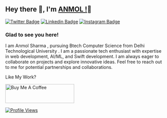 ## Hey there 👋, I'm [ANMOL !](https://github.com/Anmol-Sharma21/)👋


[![Twitter Badge](https://img.shields.io/badge/-Twitter-00acee?style=flat-square&logo=Twitter&logoColor=white)](https://twitter.com/Anmol_Sharma21)
[![Linkedin Badge](https://img.shields.io/badge/-LinkedIn-0e76a8?style=flat-square&logo=Linkedin&logoColor=white)](https://www.linkedin.com/in/anmol-sharma-5582b9262/)
[![Instagram Badge](https://img.shields.io/badge/-Instagram-e4405f?style=flat-square&logo=Instagram&logoColor=white)](https://instagram.com/anmol_sharmaa21/)

### Glad to see you here!

I am Anmol Sharma , pursuing Btech Computer Science from Delhi Technological University . I am a passionate tech enthusiast with expertise in web development, AI/ML, and Swift development. I am always eager to collaborate on projects and explore innovative ideas. Feel free to reach out to me for potential partnerships and collaborations.

Like My Work?

<a href="https://www.buymeacoffee.com/anmolsharma21" target="_blank"><img src="https://cdn.buymeacoffee.com/buttons/v2/default-yellow.png" alt="Buy Me A Coffee" height="60px" width="217px" ></a>

<!---<a href="#macropower-title">
  <img src="https://github-readme-stats.vercel.app/api?username=anmol-sharma21&count_private=true&show_icons=true&include_all_commits=true" alt="macropower" align="right" />
</a>--->

<a href="https://komarev.com/ghpvc/?username=Anmol-Sharma21&abbreviated=true" target="_blank"><img src="https://komarev.com/ghpvc/?username=Anmol-Sharma21&label=Profile+Views&color=blueviolet" alt="Profile Views" /></a>

